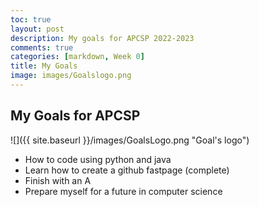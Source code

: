 ```yaml
---
toc: true
layout: post
description: My goals for APCSP 2022-2023
comments: true
categories: [markdown, Week 0]
title: My Goals
image: images/Goalslogo.png
---
```

## My Goals for APCSP

![]({{ site.baseurl }}/images/GoalsLogo.png "Goal's logo")

- How to code using python and java
- Learn how to create a github fastpage (complete)
- Finish with an A
- Prepare myself for a future in computer science